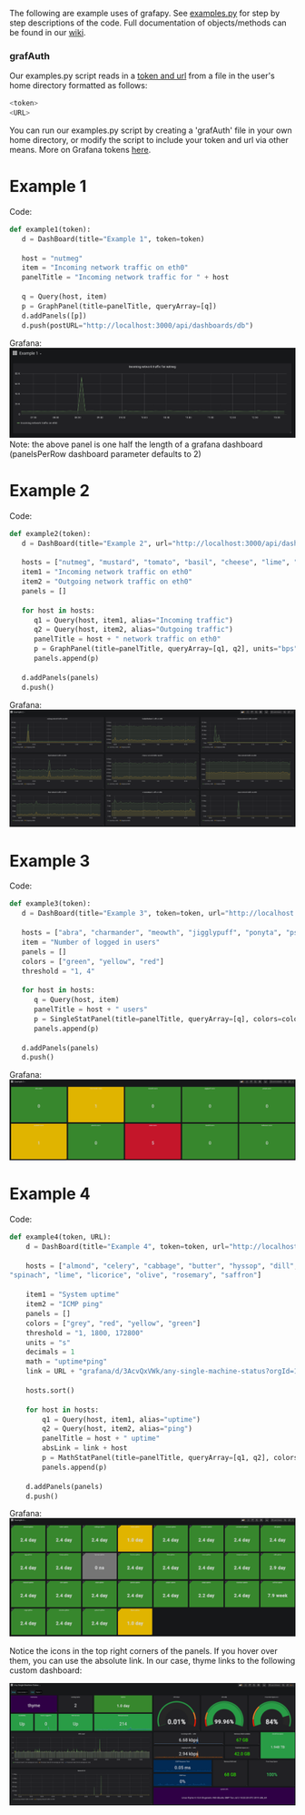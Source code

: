 The following are example uses of grafapy. See [examples.py](https://github.com/hrand1005/grafapyAPI/blob/master/examples/examples.py) for step by step descriptions of the code. Full documentation of objects/methods can be found in our [wiki](https://github.com/hrand1005/grafapyAPI/wiki).

### grafAuth
Our examples.py script reads in a [token and url](https://github.com/hrand1005/grafapyAPI/blob/ada917aa9e656fc327c6b473d65172e9f44b6c37/examples/examples.py#L174) from a file in the user's home directory formatted as follows:
```python
<token>
<URL>
```
You can run our examples.py script by creating a 'grafAuth' file in your own home directory, or modify the script to include your token and url via other means. More on Grafana tokens [here](https://grafana.com/docs/tutorials/api_org_token_howto/).

# Example 1

Code:
```python
def example1(token):
   d = DashBoard(title="Example 1", token=token)

   host = "nutmeg"
   item = "Incoming network traffic on eth0"
   panelTitle = "Incoming network traffic for " + host

   q = Query(host, item)
   p = GraphPanel(title=panelTitle, queryArray=[q])
   d.addPanels([p])
   d.push(postURL="http://localhost:3000/api/dashboards/db")
```

Grafana:
![alt text](https://raw.githubusercontent.com/hrand1005/grafapyAPI/master/pictures/Example1.png "Example1")
Note: the above panel is one half the length of a grafana dashboard (panelsPerRow dashboard parameter defaults to 2)

# Example 2

Code:
```python
def example2(token):
   d = DashBoard(title="Example 2", url="http://localhost:3000/api/dashboards/db", token=token, panelsPerRow=3)
   
   hosts = ["nutmeg", "mustard", "tomato", "basil", "cheese", "lime", "flour", "cream", "mace"]
   item1 = "Incoming network traffic on eth0"
   item2 = "Outgoing network traffic on eth0"
   panels = []

   for host in hosts:
      q1 = Query(host, item1, alias="Incoming traffic")
      q2 = Query(host, item2, alias="Outgoing traffic")
      panelTitle = host + " network traffic on eth0"
      p = GraphPanel(title=panelTitle, queryArray=[q1, q2], units="bps")
      panels.append(p)

   d.addPanels(panels)
   d.push()
```

Grafana:
![alt text](https://raw.githubusercontent.com/hrand1005/grafapyAPI/master/pictures/Example2.png "Example2")

# Example 3

Code:
```python
def example3(token):
   d = DashBoard(title="Example 3", token=token, url="http://localhost:3000/api/dashboards/db", panelsPerRow=5, panelHeight=8)

   hosts = ["abra", "charmander", "meowth", "jigglypuff", "ponyta", "psyduck", "pikachu", "zubat", "beedrill", "bulbasaur"]
   item = "Number of logged in users"
   panels = []
   colors = ["green", "yellow", "red"]
   threshold = "1, 4"

   for host in hosts:
      q = Query(host, item)
      panelTitle = host + " users"
      p = SingleStatPanel(title=panelTitle, queryArray=[q], colors=colors, thresholds=threshold, colorBackground=True)
      panels.append(p)

   d.addPanels(panels)
   d.push()
```

Grafana:
![alt text](https://raw.githubusercontent.com/hrand1005/grafapyAPI/master/pictures/singleStat.png "Example3")

# Example 4

Code:
```python
def example4(token, URL):                                                                                                                                                                                                          [11/1838]
    d = DashBoard(title="Example 4", token=token, url="http://localhost:3000/api/dashboards/db", panelsPerRow=8, panelHeight=6)                                                                                                                                                       

    hosts = ["almond", "celery", "cabbage", "butter", "hyssop", "dill", "egg", "thyme", "coriander", "coconut", "cornstarch", "marjoram", "mace", "onion", "mustard", "parsley", "pepper", "sage", "milk", "honey", "poppy", "sesame",
"spinach", "lime", "licorice", "olive", "rosemary", "saffron"]

    item1 = "System uptime"
    item2 = "ICMP ping"
    panels = []
    colors = ["grey", "red", "yellow", "green"]
    threshold = "1, 1800, 172800"
    units = "s"
    decimals = 1
    math = "uptime*ping"
    link = URL + "grafana/d/3AcvQxVWk/any-single-machine-status?orgId=1&refresh=1m&var-Group=Linux%20servers&var-Host="

    hosts.sort()

    for host in hosts:
        q1 = Query(host, item1, alias="uptime")
        q2 = Query(host, item2, alias="ping")
        panelTitle = host + " uptime"
        absLink = link + host
        p = MathStatPanel(title=panelTitle, queryArray=[q1, q2], colors=colors, thresholds=threshold, units=units, decimals=decimals, math=math, colorBackground=True, absLink=absLink)
        panels.append(p)

    d.addPanels(panels)
    d.push()
```

Grafana:
![alt text](https://raw.githubusercontent.com/hrand1005/grafapyAPI/master/pictures/mathStat.png "Example4")

Notice the icons in the top right corners of the panels. If you hover over them, you can use the absolute link. In our case, thyme links to the following custom dashboard:

![alt text](https://raw.githubusercontent.com/hrand1005/grafapyAPI/master/pictures/thyme.png "thyme")
